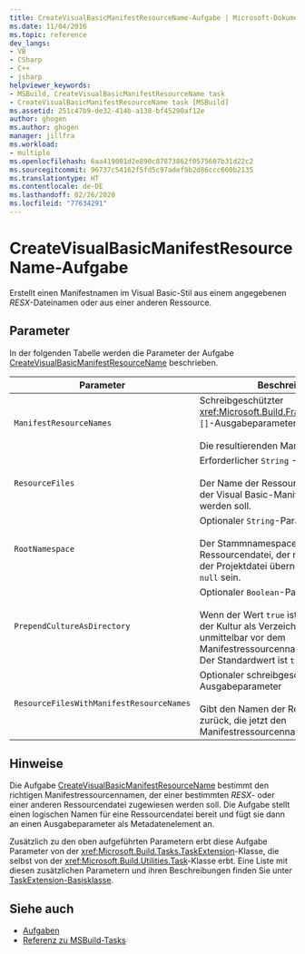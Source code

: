 ```yaml
---
title: CreateVisualBasicManifestResourceName-Aufgabe | Microsoft-Dokumentation
ms.date: 11/04/2016
ms.topic: reference
dev_langs:
- VB
- CSharp
- C++
- jsharp
helpviewer_keywords:
- MSBuild, CreateVisualBasicManifestResourceName task
- CreateVisualBasicManifestResourceName task [MSBuild]
ms.assetid: 251c47b9-de32-414b-a138-bf45290af12e
author: ghogen
ms.author: ghogen
manager: jillfra
ms.workload:
- multiple
ms.openlocfilehash: 6aa419001d2e890c87873862f0575607b31d22c2
ms.sourcegitcommit: 96737c54162f5fd5c97adef9b2d86ccc660b2135
ms.translationtype: HT
ms.contentlocale: de-DE
ms.lasthandoff: 02/26/2020
ms.locfileid: "77634291"
---
```

# <a name="createvisualbasicmanifestresourcename-task"></a>CreateVisualBasicManifestResourceName-Aufgabe

Erstellt einen Manifestnamen im Visual Basic-Stil aus einem angegebenen *RESX*-Dateinamen oder aus einer anderen Ressource.

## <a name="parameters"></a>Parameter

 In der folgenden Tabelle werden die Parameter der Aufgabe [CreateVisualBasicManifestResourceName](../msbuild/createvisualbasicmanifestresourcename-task.md) beschrieben.

| Parameter | Beschreibung |
| - | - |
| `ManifestResourceNames` | Schreibgeschützter <xref:Microsoft.Build.Framework.ITaskItem> `[]`-Ausgabeparameter<br /><br /> Die resultierenden Manifestnamen |
| `ResourceFiles` | Erforderlicher `String` -Parameter.<br /><br /> Der Name der Ressourcendatei, über die der Visual Basic-Manifestname erstellt werden soll. |
| `RootNamespace` | Optionaler `String`-Parameter.<br /><br /> Der Stammnamespace der Ressourcendatei, der normalerweise aus der Projektdatei übernommen wird. Kann `null` sein. |
| `PrependCultureAsDirectory` | Optionaler `Boolean`-Parameter.<br /><br /> Wenn der Wert `true` ist, wird der Name der Kultur als Verzeichnisname unmittelbar vor dem Manifestressourcennamen hinzugefügt. Der Standardwert ist `true`sein. |
| `ResourceFilesWithManifestResourceNames` | Optionaler schreibgeschützter `String`-Ausgabeparameter<br /><br /> Gibt den Namen der Ressourcendatei zurück, die jetzt den Manifestressourcennamen enthält |

## <a name="remarks"></a>Hinweise

 Die Aufgabe [CreateVisualBasicManifestResourceName](../msbuild/createvisualbasicmanifestresourcename-task.md) bestimmt den richtigen Manifestressourcennamen, der einer bestimmten *RESX*- oder einer anderen Ressourcendatei zugewiesen werden soll. Die Aufgabe stellt einen logischen Namen für eine Ressourcendatei bereit und fügt sie dann an einen Ausgabeparameter als Metadatenelement an.

 Zusätzlich zu den oben aufgeführten Parametern erbt diese Aufgabe Parameter von der <xref:Microsoft.Build.Tasks.TaskExtension>-Klasse, die selbst von der <xref:Microsoft.Build.Utilities.Task>-Klasse erbt. Eine Liste mit diesen zusätzlichen Parametern und ihren Beschreibungen finden Sie unter [TaskExtension-Basisklasse](../msbuild/taskextension-base-class.md).

## <a name="see-also"></a>Siehe auch

- [Aufgaben](../msbuild/msbuild-tasks.md)
- [Referenz zu MSBuild-Tasks](../msbuild/msbuild-task-reference.md)
